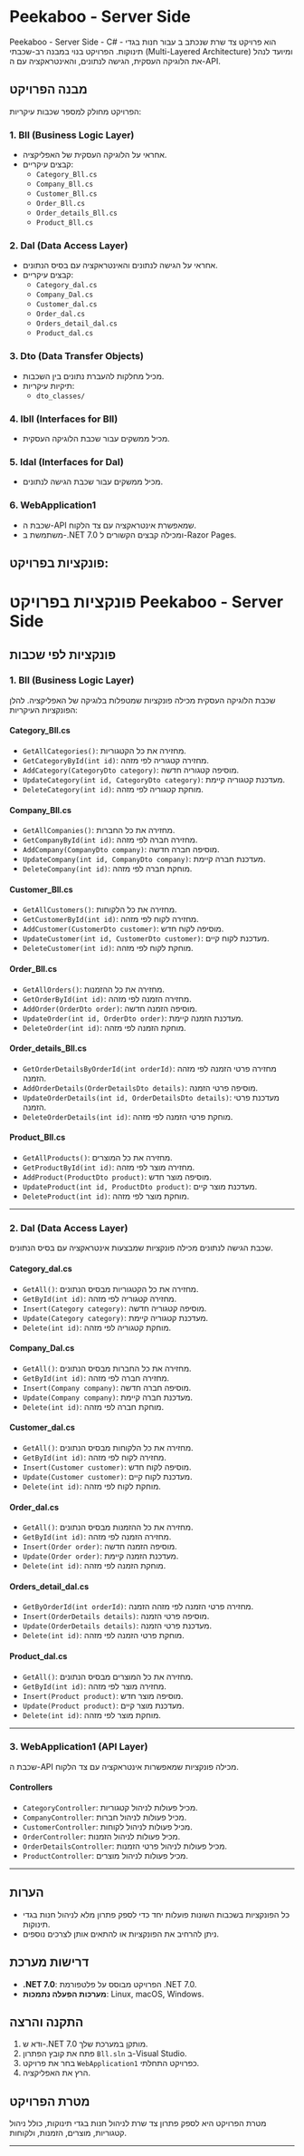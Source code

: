 # Peekaboo - Server Side

Peekaboo - Server Side - C# -  הוא פרויקט צד שרת שנכתב ב 
עבור חנות בגדי תינוקות. הפרויקט בנוי במבנה רב-שכבתי (Multi-Layered Architecture) ומיועד לנהל את הלוגיקה העסקית, הגישה לנתונים, והאינטראקציה עם ה-API.

## מבנה הפרויקט

הפרויקט מחולק למספר שכבות עיקריות:

### 1. **Bll (Business Logic Layer)**
- אחראי על הלוגיקה העסקית של האפליקציה.
- קבצים עיקריים:
  - `Category_Bll.cs`
  - `Company_Bll.cs`
  - `Customer_Bll.cs`
  - `Order_Bll.cs`
  - `Order_details_Bll.cs`
  - `Product_Bll.cs`

### 2. **Dal (Data Access Layer)**
- אחראי על הגישה לנתונים והאינטראקציה עם בסיס הנתונים.
- קבצים עיקריים:
  - `Category_dal.cs`
  - `Company_Dal.cs`
  - `Customer_dal.cs`
  - `Order_dal.cs`
  - `Orders_detail_dal.cs`
  - `Product_dal.cs`

### 3. **Dto (Data Transfer Objects)**
- מכיל מחלקות להעברת נתונים בין השכבות.
- תיקיות עיקריות:
  - `dto_classes/`

### 4. **Ibll (Interfaces for Bll)**
- מכיל ממשקים עבור שכבת הלוגיקה העסקית.

### 5. **Idal (Interfaces for Dal)**
- מכיל ממשקים עבור שכבת הגישה לנתונים.

### 6. **WebApplication1**
- שכבת ה-API שמאפשרת אינטראקציה עם צד הלקוח.
- משתמשת ב-.NET 7.0 ומכילה קבצים הקשורים ל-Razor Pages.

## פונקציות בפרויקט:
# פונקציות בפרויקט Peekaboo - Server Side

## פונקציות לפי שכבות

### 1. **Bll (Business Logic Layer)**

שכבת הלוגיקה העסקית מכילה פונקציות שמטפלות בלוגיקה של האפליקציה. להלן הפונקציות העיקריות:

#### Category_Bll.cs
- `GetAllCategories()`: מחזירה את כל הקטגוריות.
- `GetCategoryById(int id)`: מחזירה קטגוריה לפי מזהה.
- `AddCategory(CategoryDto category)`: מוסיפה קטגוריה חדשה.
- `UpdateCategory(int id, CategoryDto category)`: מעדכנת קטגוריה קיימת.
- `DeleteCategory(int id)`: מוחקת קטגוריה לפי מזהה.

#### Company_Bll.cs
- `GetAllCompanies()`: מחזירה את כל החברות.
- `GetCompanyById(int id)`: מחזירה חברה לפי מזהה.
- `AddCompany(CompanyDto company)`: מוסיפה חברה חדשה.
- `UpdateCompany(int id, CompanyDto company)`: מעדכנת חברה קיימת.
- `DeleteCompany(int id)`: מוחקת חברה לפי מזהה.

#### Customer_Bll.cs
- `GetAllCustomers()`: מחזירה את כל הלקוחות.
- `GetCustomerById(int id)`: מחזירה לקוח לפי מזהה.
- `AddCustomer(CustomerDto customer)`: מוסיפה לקוח חדש.
- `UpdateCustomer(int id, CustomerDto customer)`: מעדכנת לקוח קיים.
- `DeleteCustomer(int id)`: מוחקת לקוח לפי מזהה.

#### Order_Bll.cs
- `GetAllOrders()`: מחזירה את כל ההזמנות.
- `GetOrderById(int id)`: מחזירה הזמנה לפי מזהה.
- `AddOrder(OrderDto order)`: מוסיפה הזמנה חדשה.
- `UpdateOrder(int id, OrderDto order)`: מעדכנת הזמנה קיימת.
- `DeleteOrder(int id)`: מוחקת הזמנה לפי מזהה.

#### Order_details_Bll.cs
- `GetOrderDetailsByOrderId(int orderId)`: מחזירה פרטי הזמנה לפי מזהה הזמנה.
- `AddOrderDetails(OrderDetailsDto details)`: מוסיפה פרטי הזמנה.
- `UpdateOrderDetails(int id, OrderDetailsDto details)`: מעדכנת פרטי הזמנה.
- `DeleteOrderDetails(int id)`: מוחקת פרטי הזמנה לפי מזהה.

#### Product_Bll.cs
- `GetAllProducts()`: מחזירה את כל המוצרים.
- `GetProductById(int id)`: מחזירה מוצר לפי מזהה.
- `AddProduct(ProductDto product)`: מוסיפה מוצר חדש.
- `UpdateProduct(int id, ProductDto product)`: מעדכנת מוצר קיים.
- `DeleteProduct(int id)`: מוחקת מוצר לפי מזהה.

---

### 2. **Dal (Data Access Layer)**

שכבת הגישה לנתונים מכילה פונקציות שמבצעות אינטראקציה עם בסיס הנתונים.

#### Category_dal.cs
- `GetAll()`: מחזירה את כל הקטגוריות מבסיס הנתונים.
- `GetById(int id)`: מחזירה קטגוריה לפי מזהה.
- `Insert(Category category)`: מוסיפה קטגוריה חדשה.
- `Update(Category category)`: מעדכנת קטגוריה קיימת.
- `Delete(int id)`: מוחקת קטגוריה לפי מזהה.

#### Company_Dal.cs
- `GetAll()`: מחזירה את כל החברות מבסיס הנתונים.
- `GetById(int id)`: מחזירה חברה לפי מזהה.
- `Insert(Company company)`: מוסיפה חברה חדשה.
- `Update(Company company)`: מעדכנת חברה קיימת.
- `Delete(int id)`: מוחקת חברה לפי מזהה.

#### Customer_dal.cs
- `GetAll()`: מחזירה את כל הלקוחות מבסיס הנתונים.
- `GetById(int id)`: מחזירה לקוח לפי מזהה.
- `Insert(Customer customer)`: מוסיפה לקוח חדש.
- `Update(Customer customer)`: מעדכנת לקוח קיים.
- `Delete(int id)`: מוחקת לקוח לפי מזהה.

#### Order_dal.cs
- `GetAll()`: מחזירה את כל ההזמנות מבסיס הנתונים.
- `GetById(int id)`: מחזירה הזמנה לפי מזהה.
- `Insert(Order order)`: מוסיפה הזמנה חדשה.
- `Update(Order order)`: מעדכנת הזמנה קיימת.
- `Delete(int id)`: מוחקת הזמנה לפי מזהה.

#### Orders_detail_dal.cs
- `GetByOrderId(int orderId)`: מחזירה פרטי הזמנה לפי מזהה הזמנה.
- `Insert(OrderDetails details)`: מוסיפה פרטי הזמנה.
- `Update(OrderDetails details)`: מעדכנת פרטי הזמנה.
- `Delete(int id)`: מוחקת פרטי הזמנה לפי מזהה.

#### Product_dal.cs
- `GetAll()`: מחזירה את כל המוצרים מבסיס הנתונים.
- `GetById(int id)`: מחזירה מוצר לפי מזהה.
- `Insert(Product product)`: מוסיפה מוצר חדש.
- `Update(Product product)`: מעדכנת מוצר קיים.
- `Delete(int id)`: מוחקת מוצר לפי מזהה.

---

### 3. **WebApplication1 (API Layer)**

שכבת ה-API מכילה פונקציות שמאפשרות אינטראקציה עם צד הלקוח.

#### Controllers
- `CategoryController`: מכיל פעולות לניהול קטגוריות.
- `CompanyController`: מכיל פעולות לניהול חברות.
- `CustomerController`: מכיל פעולות לניהול לקוחות.
- `OrderController`: מכיל פעולות לניהול הזמנות.
- `OrderDetailsController`: מכיל פעולות לניהול פרטי הזמנות.
- `ProductController`: מכיל פעולות לניהול מוצרים.

---

## הערות

- כל הפונקציות בשכבות השונות פועלות יחד כדי לספק פתרון מלא לניהול חנות בגדי תינוקות.
- ניתן להרחיב את הפונקציות או להתאים אותן לצרכים נוספים.



## דרישות מערכת

- **.NET 7.0**: הפרויקט מבוסס על פלטפורמת .NET 7.0.
- **מערכות הפעלה נתמכות**: Linux, macOS, Windows.

## התקנה והרצה

1. ודא ש-.NET 7.0 מותקן במערכת שלך.
2. פתח את קובץ הפתרון `Bll.sln` ב-Visual Studio.
3. בחר את פרויקט `WebApplication1` כפרויקט התחלתי.
4. הרץ את האפליקציה.

## מטרת הפרויקט

מטרת הפרויקט היא לספק פתרון צד שרת לניהול חנות בגדי תינוקות, כולל ניהול קטגוריות, מוצרים, הזמנות, ולקוחות.



---
